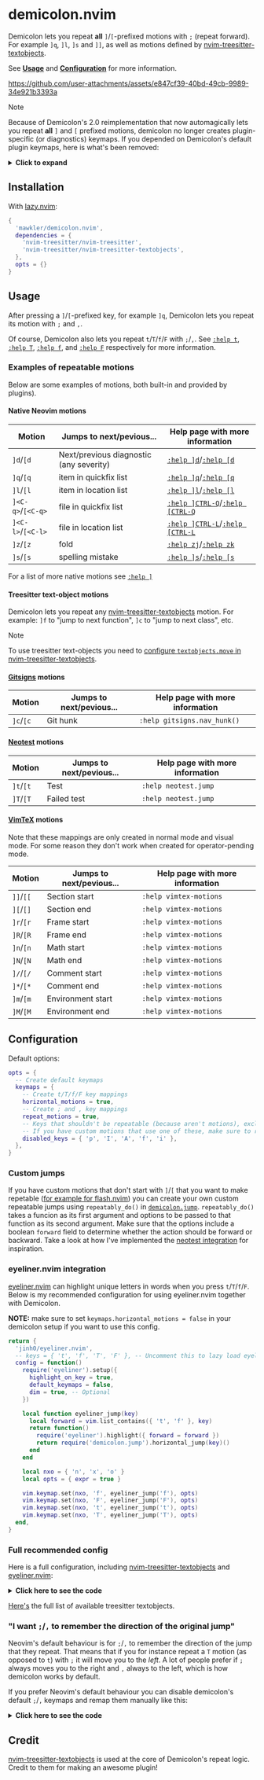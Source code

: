 # demicolon.nvim

Demicolon lets you repeat **all** `]`/`[`-prefixed motions with `;` (repeat forward). For example `]q`, `]l`, `]s` and `]]`, as well as motions defined by [nvim-treesitter-textobjects](https://github.com/nvim-treesitter/nvim-treesitter-textobjects?tab=readme-ov-file#text-objects-move).

See [**Usage**](#usage) and [**Configuration**](#configuration) for more information.

https://github.com/user-attachments/assets/e847cf39-40bd-49cb-9989-34e921b3393a

> [!NOTE]
> Because of Demicolon's 2.0 reimplementation that now automagically lets you repeat **all** `]` and `[` prefixed motions, demicolon no longer creates plugin-specific (or diagnostics) keymaps. If you depended on Demicolon's default plugin keymaps, here is what's been removed:

<details>
<summary><b>Click to expand</b></summary>

```lua
-- Diagnostics
local function diagnostic_jump(count, severity)
  return function()
    vim.diagnostic.jump({ count = count, severity = severity })
  end
end

local map, nxo = vim.keymap.set, { 'n', 'x', 'o' }
local severity = vim.diagnostic.severity
local error, warn, info, hint = severity.ERROR, severity.WARN, severity.INFO, severity.HINT

map(nxo, ']e', diagnostic_jump(1, error), { desc = 'Next error' })
map(nxo, '[e', diagnostic_jump(-1, error), { desc = 'Previous error' })

map(nxo, ']w', diagnostic_jump(1, warn), { desc = 'Next warning' })
map(nxo, '[w', diagnostic_jump(-1, warn), { desc = 'Previous warning' })

map(nxo, ']i', diagnostic_jump(1, info), { desc = 'Next info' })
map(nxo, '[i', diagnostic_jump(1, info), { desc = 'Previous info' })

map(nxo, ']h', diagnostic_jump(1, hint), { desc = 'Next hint' })
map(nxo, '[h', diagnostic_jump(-1, hint), { desc = 'Previous hint' })

-- Gitsigns (from its README):
local map = vim.keymap.set
map('n', ']c', function()
  if vim.wo.diff then
    vim.cmd.normal({ ']c', bang = true })
  else
    gitsigns.nav_hunk('next')
  end
end)

map('n', '[c', function()
  if vim.wo.diff then
    vim.cmd.normal({ '[c', bang = true })
  else
    gitsigns.nav_hunk('prev')
  end
end)

-- Neotest
local map, nxo = vim.keymap.set, { 'n', 'x', 'o' }

local function neotest_jump(direction, status)
  return function()
    require('neotest').jump[direction]({ status = status })
  end
end

map(nxo, ']t', neotest_jump('next'), { desc = 'Next test' })
map(nxo, '[t', neotest_jump('prev'), { desc = 'Previous test' })
map(nxo, ']T', neotest_jump('next', 'failed'), { desc = 'Next failed test' })
map(nxo, '[T', neotest_jump('prev', 'failed'), { desc = 'Previous failed test' })
```

</details>

## Installation

With [lazy.nvim](https://github.com/folke/lazy.nvim):

```lua
{
  'mawkler/demicolon.nvim',
  dependencies = {
    'nvim-treesitter/nvim-treesitter',
    'nvim-treesitter/nvim-treesitter-textobjects',
  },
  opts = {}
}
```

## Usage

After pressing a `]`/`[`-prefixed key, for example `]q`, Demicolon lets you repeat its motion with `;` and `,`.

Of course, Demicolon also lets you repeat `t`/`T`/`f`/`F` with `;`/`,`. See [`:help t`](https://neovim.io/doc/user/motion.html#t), [`:help T`](https://neovim.io/doc/user/motion.html#T), [`:help f`](https://neovim.io/doc/user/motion.html#f), and [`:help F`](https://neovim.io/doc/user/motion.html#F) respectively for more information.

### Examples of repeatable motions

Below are some examples of motions, both built-in and provided by plugins).

#### Native Neovim motions

| Motion            | Jumps to next/pevious...                | Help page with more information                                                                                                             |
| ----------------- | --------------------------------------- | ------------------------------------------------------------------------------------------------------------------------------------------- |
| `]d`/`[d`         | Next/previous diagnostic (any severity) | [`:help ]d`](https://neovim.io/doc/user/tagsrch.html#%5Dd-default)/[`:help [d`](https://neovim.io/doc/user/tagsrch.html#%5Bd-default)       |
| `]q`/`[q`         | item in quickfix list                   | [`:help ]q`](https://neovim.io/doc/user/quickfix.html#%5Dq)/[`:help [q`](https://neovim.io/doc/user/quickfix.html#%5Bq)                     |
| `]l`/`[l`         | item in location list                   | [`:help ]l`](https://neovim.io/doc/user/quickfix.html#%5Dl)/[`:help [l`](https://neovim.io/doc/user/quickfix.html#%5Bl)                     |
| `]<C-q>`/`[<C-q>` | file in quickfix list                   | [`:help ]CTRL-Q`](https://neovim.io/doc/user/quickfix.html#%5DCTRL-Q)/[`:help [CTRL-Q`](https://neovim.io/doc/user/quickfix.html#%5BCTRL-Q) |
| `]<C-l>`/`[<C-l>` | file in location list                   | [`:help ]CTRL-L`](https://neovim.io/doc/user/quickfix.html#%5DCTRL-L)/[`:help [CTRL-L`](https://neovim.io/doc/user/quickfix.html#%5BCTRL-L) |
| `]z`/`[z`         | fold                                    | [`:help zj`](https://neovim.io/doc/user/fold.html#zj)/[`:help zk`](https://neovim.io/doc/user/fold.html#zk)                                 |
| `]s`/`[s`         | spelling mistake                        | [`:help ]s`](https://neovim.io/doc/user/spell.html#%5Ds)/[`:help [s`](https://neovim.io/doc/user/spell.html#%5Bs)                           |

For a list of more native motions see [`:help ]`](https://neovim.io/doc/user/vimindex.html#%5D)

#### Treesitter text-object motions

Demicolon lets you repeat any [nvim-treesitter-textobjects](https://github.com/nvim-treesitter/nvim-treesitter-textobjects?tab=readme-ov-file#text-objects-move) motion. For example: `]f` to "jump to next function", `]c` to "jump to next class", etc.

> [!NOTE]
> To use treesitter text-objects you need to [configure `textobjects.move` in nvim-treesitter-textobjects](https://github.com/nvim-treesitter/nvim-treesitter-textobjects?tab=readme-ov-file#text-objects-move).

#### [Gitsigns](https://github.com/lewis6991/gitsigns.nvim) motions

| Motion    | Jumps to next/pevious... | Help page with more information |
| --------- | ------------------------ | ------------------------------- |
| `]c`/`[c` | Git hunk                 | `:help gitsigns.nav_hunk()`     |

#### [Neotest](https://github.com/nvim-neotest/neotest) motions

| Motion    | Jumps to next/pevious... | Help page with more information |
| --------- | ------------------------ | ------------------------------- |
| `]t`/`[t` | Test                     | `:help neotest.jump`            |
| `]T`/`[T` | Failed test              | `:help neotest.jump`            |

#### [VimTeX](https://github.com/lervag/vimtex) motions

Note that these mappings are only created in normal mode and visual mode. For some reason they don't work when created for operator-pending mode.

| Motion    | Jumps to next/pevious... | Help page with more information |
| --------- | ------------------------ | ------------------------------- |
| `]]`/`[[` | Section start            | `:help vimtex-motions`          |
| `][`/`[]` | Section end              | `:help vimtex-motions`          |
| `]r`/`[r` | Frame start              | `:help vimtex-motions`          |
| `]R`/`[R` | Frame end                | `:help vimtex-motions`          |
| `]n`/`[n` | Math start               | `:help vimtex-motions`          |
| `]N`/`[N` | Math end                 | `:help vimtex-motions`          |
| `]/`/`[/` | Comment start            | `:help vimtex-motions`          |
| `]*`/`[*` | Comment end              | `:help vimtex-motions`          |
| `]m`/`[m` | Environment start        | `:help vimtex-motions`          |
| `]M`/`[M` | Environment end          | `:help vimtex-motions`          |

## Configuration

Default options:

```lua
opts = {
  -- Create default keymaps
  keymaps = {
    -- Create t/T/f/F key mappings
    horizontal_motions = true,
    -- Create ; and , key mappings
    repeat_motions = true,
    -- Keys that shouldn't be repeatable (because aren't motions), excluding the prefix `]`/`[`
    -- If you have custom motions that use one of these, make sure to remove that key from here
    disabled_keys = { 'p', 'I', 'A', 'f', 'i' },
  },
}
```

### Custom jumps

If you have custom motions that don't start with `]`/`[` that you want to make repetable ([for example for flash.nvim](https://github.com/mawkler/demicolon.nvim/issues/11)) you can create your own custom repeatable jumps using `repeatably_do()` in [`demicolon.jump`](./lua/demicolon/jump.lua). `repeatably_do()` takes a funcion as its first argument and options to be passed to that function as its second argument. Make sure that the options include a boolean `forward` field to determine whether the action should be forward or backward. Take a look at how I've implemented the [neotest integration](./lua/demicolon/integrations/neotest.lua#L4-L17) for inspiration.

### eyeliner.nvim integration

[eyeliner.nvim](https://github.com/jinh0/eyeliner.nvim) can highlight unique letters in words when you press `t`/`T`/`f`/`F`. Below is my recommended configuration for using eyeliner.nvim together with Demicolon.

**NOTE:** make sure to set `keymaps.horizontal_motions = false` in your demicolon setup if you want to use this config.

```lua
return {
  'jinh0/eyeliner.nvim',
  -- keys = { 't', 'f', 'T', 'F' }, -- Uncomment this to lazy load eyeliner.nvim
  config = function()
    require('eyeliner').setup({
      highlight_on_key = true,
      default_keymaps = false,
      dim = true, -- Optional
    })

    local function eyeliner_jump(key)
      local forward = vim.list_contains({ 't', 'f' }, key)
      return function()
        require('eyeliner').highlight({ forward = forward })
        return require('demicolon.jump').horizontal_jump(key)()
      end
    end

    local nxo = { 'n', 'x', 'o' }
    local opts = { expr = true }

    vim.keymap.set(nxo, 'f', eyeliner_jump('f'), opts)
    vim.keymap.set(nxo, 'F', eyeliner_jump('F'), opts)
    vim.keymap.set(nxo, 't', eyeliner_jump('t'), opts)
    vim.keymap.set(nxo, 'T', eyeliner_jump('T'), opts)
  end,
}
```

### Full recommended config

Here is a full configuration, including [nvim-treesitter-textobjects](https://github.com/nvim-treesitter/nvim-treesitter-textobjects) and [eyeliner.nvim](https://github.com/jinh0/eyeliner.nvim):

<details>
<summary><b>Click here to see the code</b></summary>

```lua
require('lazy').setup({
  {
    'nvim-treesitter/nvim-treesitter-textobjects',
    dependencies = 'nvim-treesitter/nvim-treesitter',
    build = ':TSUpdate',
    config = function()
      require('nvim-treesitter.configs').setup({
        ensure_installed = 'all',
        textobjects = {
          move = {
            enable = true,
            goto_next_start = {
              [']f'] = '@function.outer',
              [']a'] = '@argument.outer',
              [']m'] = '@method.outer',
              -- ...
            },
            goto_previous_start = {
              ['[f'] = '@function.outer',
              ['[a'] = '@argument.outer',
              ['[m'] = '@method.outer',
              -- ...
            },
          },
        },
      })
    end,
  },
  {
    'jinh0/eyeliner.nvim',
    keys = { 't', 'f', 'T', 'F' },
    config = function()
      require('eyeliner').setup({
        highlight_on_key = true,
        dim = true,
        default_keymaps = false,
      })

      local function eyeliner_jump(key)
        local forward = vim.list_contains({ 't', 'f' }, key)
        return function()
          require('eyeliner').highlight({ forward = forward })
          return require('demicolon.jump').horizontal_jump(key)()
        end
      end

      local map, nxo, opts = vim.keymap.set, { 'n', 'x', 'o' }, { expr = true }

      map(nxo, 'f', eyeliner_jump('f'), opts)
      map(nxo, 'F', eyeliner_jump('F'), opts)
      map(nxo, 't', eyeliner_jump('t'), opts)
      map(nxo, 'T', eyeliner_jump('T'), opts)
    end,
  },
  {
    'mawkler/demicolon.nvim',
    dependencies = {
      'nvim-treesitter/nvim-treesitter',
      'nvim-treesitter/nvim-treesitter-textobjects',
    },
    opts = {
      keymaps = {
        horizontal_motions = false,
        list_motions = false,
        -- `f` is removed from this table because we have mapped it to
        -- `@function.outer` with nvim-treesitter-textobjects
        disabled_keys = { 'p', 'I', 'A', 'i' },
      },
    },
  },
})
```

</details>

[Here's](https://github.com/nvim-treesitter/nvim-treesitter-textobjects?tab=readme-ov-file#built-in-textobjects) the full list of available treesitter textobjects.

### "I want `;`/`,` to remember the direction of the original jump"

Neovim's default behaviour is for `;`/`,` to remember the direction of the jump that they repeat. That means that if you for instance repeat a `T` motion (as opposed to `t`) with `;` it will move you to the _left_. A lot of people prefer if `;` always moves you to the right and `,` always to the left, which is how demicolon works by default.

If you prefer Neovim's default behaviour you can disable demicolon's default `;`/`,` keymaps and remap them manually like this:

<details>
<summary><b>Click here to see the code</b></summary>

```lua
require('demicolon').setup({
  keymaps = {
    repeat_motions = false,
  },
})

local nxo = { 'n', 'x', 'o' }

vim.keymap.set(nxo, ';', require('demicolon.repeat_jump').next)
vim.keymap.set(nxo, ',', require('demicolon.repeat_jump').prev)
```

</details>

## Credit

[nvim-treesitter-textobjects](https://github.com/nvim-treesitter/nvim-treesitter-textobjects) is used at the core of Demicolon's repeat logic. Credit to them for making an awesome plugin!
